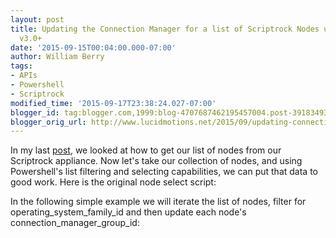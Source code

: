 ```yaml
---
layout: post
title: Updating the Connection Manager for a list of Scriptrock Nodes using Powershell
  v3.0+
date: '2015-09-15T00:04:00.000-07:00'
author: William Berry
tags:
- APIs
- Powershell
- Scriptrock
modified_time: '2015-09-17T23:38:24.027-07:00'
blogger_id: tag:blogger.com,1999:blog-4707687462195457004.post-3918349347779295670
blogger_orig_url: http://www.lucidmotions.net/2015/09/updating-connection-manager-for-scriptrock-nodes.html
---
```


In my last 
[post](http://www.lucidmotions.net/2015/09/getting-node-list-from-scriptrock.html), 
we looked at how to get our list of nodes from our Scriptrock appliance.  Now 
let's take our collection of nodes, and using Powershell's list filtering and 
selecting capabilities, we can put that data to good work.  Here is the 
original node select script: 
<div style="text-align: center;"><div style="text-align: left;"> 

<script 
src="https://gist.github.com/WilliamBerryiii/7dc2c9004647c4e486a4.js"></script> 
<div style="text-align: left;">In the following simple example we will iterate 
the list of nodes, filter for operating_system_family_id and then update each 
node's connection_manager_group_id:<div style="text-align: left;"> 

<script 
src="https://gist.github.com/WilliamBerryiii/9a35f1ff85620012475f.js"></script> 
<div style="text-align: left;"> 